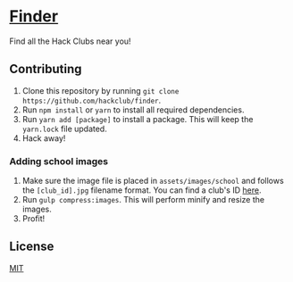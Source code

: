 # [Finder](https://finder.hackclub.com)

Find all the Hack Clubs near you!

## Contributing

1. Clone this repository by running `git clone https://github.com/hackclub/finder`.
2. Run `npm install` or `yarn` to install all required dependencies.
3. Run `yarn add [package]` to install a package. This will keep the `yarn.lock` file updated.
4. Hack away!

### Adding school images

1. Make sure the image file is placed in `assets/images/school` and follows the `[club_id].jpg` filename format. You can find a club's ID [here](https://api.hackclub.com/v1/clubs).
2. Run `gulp compress:images`. This will perform minify and resize the images.
3. Profit!

## License

[MIT](LICENSE.txt)